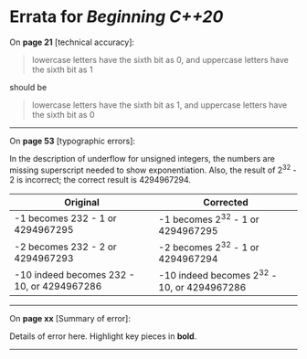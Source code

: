 # Errata for *Beginning C++20*

On **page 21** [technical accuracy]:

> lowercase letters have the sixth bit as 0, and uppercase letters have the sixth bit as 1

should be

> lowercase letters have the sixth bit as 1, and uppercase letters have the sixth bit as 0

***

On **page 53** [typographic errors]:

In the description of underflow for unsigned integers, the numbers are missing superscript needed to show exponentiation. Also, the result of 2<sup>32</sup> - 2 is incorrect; the correct result is 4294967294.

| Original                                   | Corrected                                             |
| ------------------------------------------ | ------------------------------------------------------|
| -1 becomes 232 - 1 or 4294967295           | -1 becomes 2<sup>32</sup> - 1 or 4294967295           |
| -2 becomes 232 - 2 or 4294967293           | -2 becomes 2<sup>32</sup> - 1 or 4294967294           |
| -10 indeed becomes 232 - 10, or 4294967286 | -10 indeed becomes 2<sup>32</sup> - 10, or 4294967286 |

***

On **page xx** [Summary of error]:
 
Details of error here. Highlight key pieces in **bold**.

***

